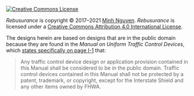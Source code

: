 [![Creative Commons License](https://i.creativecommons.org/l/by/4.0/88x31.png)](http://creativecommons.org/licenses/by/4.0/)

_Rebusurance_ is copyright © 2017–2021 [Minh Nguyen](https://github.com/1ec5/). _Rebusurance_ is licensed under a [Creative Commons Attribution 4.0 International License](http://creativecommons.org/licenses/by/4.0/).

The designs herein are based on designs that are in the public domain because they are found in the _Manual on Uniform Traffic Control Devices_, which [states specifically on page I-1](http://mutcd.fhwa.dot.gov/pdfs/2003r1/CoverIntroTOC.pdf#page=9) that:

> Any traffic control device design or application provision contained in this Manual shall be considered to be in the public domain. Traffic control devices contained in this Manual shall not be protected by a patent, trademark, or copyright, except for the Interstate Shield and any other items owned by FHWA.
